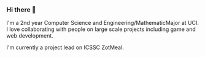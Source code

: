 ### Hi there 👋

I'm a 2nd year Computer Science and Engineering/MathematicMajor at UCI.  
I love collaborating with people on large scale projects including game and web development.

I'm currently a project lead on ICSSC ZotMeal.

<!--
**bjsilva1/bjsilva1** is a ✨ _special_ ✨ repository because its `README.md` (this file) appears on your GitHub profile.

Here are some ideas to get you started:

- 🔭 I’m currently working on ...
- 🌱 I’m currently learning ...
- 👯 I’m looking to collaborate on ...
- 🤔 I’m looking for help with ...
- 💬 Ask me about ...
- 📫 How to reach me: ...
- 😄 Pronouns: ...
- ⚡ Fun fact: ...
-->
